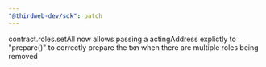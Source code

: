 ```yaml
---
"@thirdweb-dev/sdk": patch
---
```


contract.roles.setAll now allows passing a actingAddress explictly to "prepare()" to correctly prepare the txn when there are multiple roles being removed
